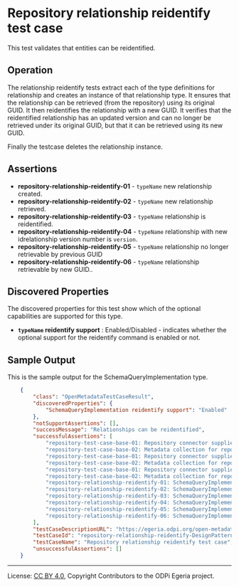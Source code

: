 <!-- SPDX-License-Identifier: CC-BY-4.0 -->
<!-- Copyright Contributors to the ODPi Egeria project. -->

# Repository relationship reidentify test case

This test validates that entities can be reidentified.

## Operation

The relationship reidentify tests extract each of the type definitions for relationship and creates an instance of that relationship type.
It ensures that the relationship can be retrieved (from the repository) using its original GUID. It then reidentifies the
relationship with a new GUID. It verifies that the reidentified relationship has an updated version and can no longer be retrieved under its
original GUID, but that it can be retrieved using its new GUID.

Finally the testcase deletes the relationship instance.

## Assertions

* **repository-relationship-reidentify-01** - `typeName` new relationship created.
* **repository-relationship-reidentify-02** - `typeName` new relationship retrieved.
* **repository-relationship-reidentify-03** - `typeName` relationship is reidentified.
* **repository-relationship-reidentify-04** - `typeName` relationship with new idrelationship version number is `version`.
* **repository-relationship-reidentify-05** - `typeName` relationship no longer retrievable by previous GUID
* **repository-relationship-reidentify-06** - `typeName` relationship retrievable by new GUID..


## Discovered Properties

The discovered properties for this test show which of the optional capabilities are supported for this type.

* **`typeName` reidentify support** : Enabled/Disabled - indicates whether the optional support for the reidentify command is enabled or not.

## Sample Output

This is the sample output for the SchemaQueryImplementation type.

```json
    {
        "class": "OpenMetadataTestCaseResult",
        "discoveredProperties": {
            "SchemaQueryImplementation reidentify support": "Enabled"
        },
        "notSupportAssertions": [],
        "successMessage": "Relationships can be reidentified",
        "successfulAssertions": [
            "repository-test-case-base-01: Repository connector supplied to conformance suite.",
            "repository-test-case-base-02: Metadata collection for repository connector supplied to conformance suite.",
            "repository-test-case-base-01: Repository connector supplied to conformance suite.",
            "repository-test-case-base-02: Metadata collection for repository connector supplied to conformance suite.",
            "repository-test-case-base-01: Repository connector supplied to conformance suite.",
            "repository-test-case-base-02: Metadata collection for repository connector supplied to conformance suite.",
            "repository-relationship-reidentify-01: SchemaQueryImplementation new relationship created.",
            "repository-relationship-reidentify-02: SchemaQueryImplementation new relationship retrieved.",
            "repository-relationship-reidentify-03: SchemaQueryImplementation relationship is reidentified.",
            "repository-relationship-reidentify-04: SchemaQueryImplementation relationship with new idrelationship version number is 2",
            "repository-relationship-reidentify-05: SchemaQueryImplementation relationship no longer retrievable by previous GUID.",
            "repository-relationship-reidentify-06: SchemaQueryImplementation relationship retrievable by new GUID."
        ],
        "testCaseDescriptionURL": "https://egeria.odpi.org/open-metadata-conformance-suite/docs/repository-workbench/test-cases/repository-relationship-reidentify-test-case.md",
        "testCaseId": "repository-relationship-reidentify-DesignPattern",
        "testCaseName": "Repository relationship reidentify test case",
        "unsuccessfulAssertions": []
    }
```


----
License: [CC BY 4.0](https://creativecommons.org/licenses/by/4.0/),
Copyright Contributors to the ODPi Egeria project.